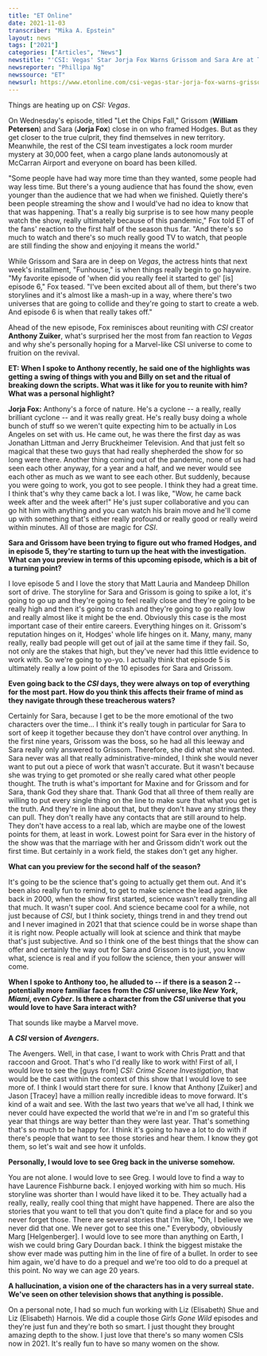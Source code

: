 ```yaml
---
title: "ET Online"
date: 2021-11-03
transcriber: "Mika A. Epstein"
layout: news
tags: ["2021"]
categories: ["Articles", "News"]
newstitle: "'CSI: Vegas' Star Jorja Fox Warns Grissom and Sara Are at Their Lowest Point (Exclusive)"
newsreporter: "Phillipa Ng"
newssource: "ET"
newsurl: https://www.etonline.com/csi-vegas-star-jorja-fox-warns-grissom-and-sara-are-at-their-lowest-point-exclusive-174583
---
```


Things are heating up on _CSI: Vegas_.

On Wednesday's episode, titled "Let the Chips Fall," Grissom (**William Petersen**) and Sara (**Jorja Fox**) close in on who framed Hodges. But as they get closer to the true culprit, they find themselves in new territory. Meanwhile, the rest of the CSI team investigates a lock room murder mystery at 30,000 feet, when a cargo plane lands autonomously at McCarran Airport and everyone on board has been killed.

"Some people have had way more time than they wanted, some people had way less time. But there's a young audience that has found the show, even younger than the audience that we had when we finished. Quietly there's been people streaming the show and I would've had no idea to know that that was happening. That's a really big surprise is to see how many people watch the show, really ultimately because of this pandemic," Fox told ET of the fans' reaction to the first half of the season thus far. "And there's so much to watch and there's so much really good TV to watch, that people are still finding the show and enjoying it means the world."

While Grissom and Sara are in deep on _Vegas_, the actress hints that next week's installment, "Funhouse," is when things really begin to go haywire. "My favorite episode of 'when did you really feel it started to gel' [is] episode 6," Fox teased. "I've been excited about all of them, but there's two storylines and it's almost like a mash-up in a way, where there's two universes that are going to collide and they're going to start to create a web. And episode 6 is when that really takes off."

Ahead of the new episode, Fox reminisces about reuniting with _CSI_ creator **Anthony Zuiker**, what's surprised her the most from fan reaction to _Vegas_ and why she's personally hoping for a Marvel-like CSI universe to come to fruition on the revival.

**ET: When I spoke to Anthony recently, he said one of the highlights was getting a swing of things with you and Billy on set and the ritual of breaking down the scripts. What was it like for you to reunite with him? What was a personal highlight?**

**Jorja Fox:** Anthony's a force of nature. He's a cyclone -- a really, really brilliant cyclone -- and it was really great. He's really busy doing a whole bunch of stuff so we weren't quite expecting him to be actually in Los Angeles on set with us. He came out, he was there the first day as was Jonathan Littman and Jerry Bruckheimer Television. And that just felt so magical that these two guys that had really shepherded the show for so long were there. Another thing coming out of the pandemic, none of us had seen each other anyway, for a year and a half, and we never would see each other as much as we want to see each other. But suddenly, because you were going to work, you got to see people. I think they had a great time. I think that's why they came back a lot. I was like, "Wow, he came back week after and the week after!" He's just super collaborative and you can go hit him with anything and you can watch his brain move and he'll come up with something that's either really profound or really good or really weird within minutes. All of those are magic for _CSI_.

**Sara and Grissom have been trying to figure out who framed Hodges, and in episode 5, they're starting to turn up the heat with the investigation. What can you preview in terms of this upcoming episode, which is a bit of a turning point?**

I love episode 5 and I love the story that Matt Lauria and Mandeep Dhillon sort of drive. The storyline for Sara and Grissom is going to spike a lot, it's going to go up and they're going to feel really close and they're going to be really high and then it's going to crash and they're going to go really low and really almost like it might be the end. Obviously this case is the most important case of their entire careers. Everything hinges on it. Grissom's reputation hinges on it, Hodges' whole life hinges on it. Many, many, many really, really bad people will get out of jail at the same time if they fail. So, not only are the stakes that high, but they've never had this little evidence to work with. So we're going to yo-yo. I actually think that episode 5 is ultimately really a low point of the 10 episodes for Sara and Grissom.

**Even going back to the _CSI_ days, they were always on top of everything for the most part. How do you think this affects their frame of mind as they navigate through these treacherous waters?**

Certainly for Sara, because I get to be the more emotional of the two characters over the time... I think it's really tough in particular for Sara to sort of keep it together because they don't have control over anything. In the first nine years, Grissom was the boss, so he had all this leeway and Sara really only answered to Grissom. Therefore, she did what she wanted. Sara never was all that really administrative-minded, I think she would never want to put out a piece of work that wasn't accurate. But it wasn't because she was trying to get promoted or she really cared what other people thought. The truth is what's important for Maxine and for Grissom and for Sara, thank God they share that. Thank God that all three of them really are willing to put every single thing on the line to make sure that what you get is the truth. And they're in line about that, but they don't have any strings they can pull. They don't really have any contacts that are still around to help. They don't have access to a real lab, which are maybe one of the lowest points for them, at least in work. Lowest point for Sara ever in the history of the show was that the marriage with her and Grissom didn't work out the first time. But certainly in a work field, the stakes don't get any higher.

**What can you preview for the second half of the season?**

It's going to be the science that's going to actually get them out. And it's been also really fun to remind, to get to make science the lead again, like back in 2000, when the show first started, science wasn't really trending all that much. It wasn't super cool. And science became cool for a while, not just because of _CSI_, but I think society, things trend in and they trend out and I never imagined in 2021 that that science could be in worse shape than it is right now. People actually will look at science and think that maybe that's just subjective. And so I think one of the best things that the show can offer and certainly the way out for Sara and Grissom is to just, you know what, science is real and if you follow the science, then your answer will come.

**When I spoke to Anthony too, he alluded to -- if there is a season 2 -- potentially more familiar faces from the _CSI_ universe, like _New York_, _Miami_, even _Cyber_. Is there a character from the _CSI_ universe that you would love to have Sara interact with?**

That sounds like maybe a Marvel move.

**A _CSI_ version of _Avengers_.**

The Avengers. Well, in that case, I want to work with Chris Pratt and that raccoon and Groot. That's who I'd really like to work with! First of all, I would love to see the [guys from] _CSI: Crime Scene Investigation_, that would be the cast within the context of this show that I would love to see more of. I think I would start there for sure. I know that Anthony [Zuiker] and Jason [Tracey] have a million really incredible ideas to move forward. It's kind of a wait and see. With the last two years that we've all had, I think we never could have expected the world that we're in and I'm so grateful this year that things are way better than they were last year. That's something that's so much to be happy for. I think it's going to have a lot to do with if there's people that want to see those stories and hear them. I know they got them, so let's wait and see how it unfolds.

**Personally, I would love to see Greg back in the universe somehow.**

You are not alone. I would love to see Greg. I would love to find a way to have Laurence Fishburne back. I enjoyed working with him so much. His storyline was shorter than I would have liked it to be. They actually had a really, really, really cool thing that might have happened. There are also the stories that you want to tell that you don't quite find a place for and so you never forget those. There are several stories that I'm like, "Oh, I believe we never did that one. We never got to see this one." Everybody, obviously Marg [Helgenberger]. I would love to see more than anything on Earth, I wish we could bring Gary Dourdan back. I think the biggest mistake the show ever made was putting him in the line of fire of a bullet. In order to see him again, we'd have to do a prequel and we're too old to do a prequel at this point. No way we can age 20 years.

**A hallucination, a vision one of the characters has in a very surreal state. We've seen on other television shows that anything is possible.**

On a personal note, I had so much fun working with Liz (Elisabeth) Shue and Liz (Elisabeth) Harnois. We did a couple those _Girls Gone Wild_ episodes and they're just fun and they're both so smart. I just thought they brought amazing depth to the show. I just love that there's so many women CSIs now in 2021. It's really fun to have so many women on the show.
